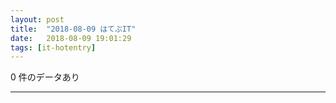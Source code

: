 ```yaml
---
layout: post
title:  "2018-08-09 はてぶIT"
date:   2018-08-09 19:01:29
tags: [it-hotentry]
---
```

0 件のデータあり

<hr>
